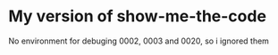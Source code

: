 # My version of show-me-the-code
No environment for debuging 0002, 0003 and 0020, so i ignored them

